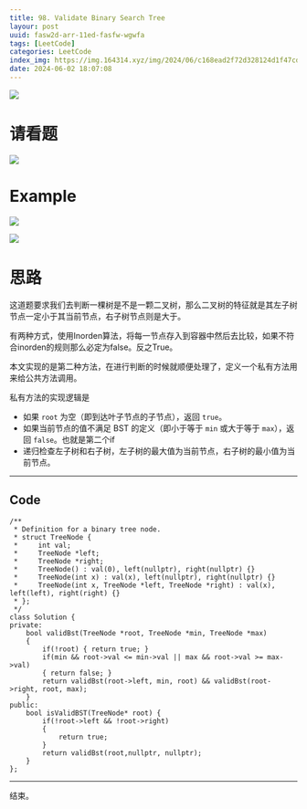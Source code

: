 ```yaml
---
title: 98. Validate Binary Search Tree
layour: post
uuid: fasw2d-arr-11ed-fasfw-wgwfa
tags: [LeetCode]
categories: LeetCode
index_img: https://img.164314.xyz/img/2024/06/c168ead2f72d328124d1f47cd45fdd2e.png
date: 2024-06-02 18:07:08
---
```


![](https://img.164314.xyz/img/2024/06/c168ead2f72d328124d1f47cd45fdd2e.png)


# 请看题
![](https://img.164314.xyz/img/2024/06/3855fdb4902f5ddeb1fa1e7b513c4c1d.png)

# Example

![](https://img.164314.xyz/img/2024/06/9ca007ebe67a706c36f668dc012812f8.png)

![](https://img.164314.xyz/img/2024/06/164a44e5fa87ef05403dfb10ab598959.png)

# 思路

这道题要求我们去判断一棵树是不是一颗二叉树，那么二叉树的特征就是其左子树节点一定小于其当前节点，右子树节点则是大于。

有两种方式，使用Inorden算法，将每一节点存入到容器中然后去比较，如果不符合inorden的规则那么必定为false。反之True。

本文实现的是第二种方法，在进行判断的时候就顺便处理了，定义一个私有方法用来给公共方法调用。

私有方法的实现逻辑是

* 如果 `root` 为空（即到达叶子节点的子节点），返回 `true`。
* 如果当前节点的值不满足 BST 的定义（即小于等于 `min` 或大于等于 `max`），返回 `false`。也就是第二个if
* 递归检查左子树和右子树，左子树的最大值为当前节点，右子树的最小值为当前节点。

----

## Code

```
/**
 * Definition for a binary tree node.
 * struct TreeNode {
 *     int val;
 *     TreeNode *left;
 *     TreeNode *right;
 *     TreeNode() : val(0), left(nullptr), right(nullptr) {}
 *     TreeNode(int x) : val(x), left(nullptr), right(nullptr) {}
 *     TreeNode(int x, TreeNode *left, TreeNode *right) : val(x), left(left), right(right) {}
 * };
 */
class Solution {
private:
    bool validBst(TreeNode *root, TreeNode *min, TreeNode *max)
    {
        if(!root) { return true; }
        if(min && root->val <= min->val || max && root->val >= max->val)
        { return false; }
        return validBst(root->left, min, root) && validBst(root->right, root, max);
    }
public:
    bool isValidBST(TreeNode* root) {
        if(!root->left && !root->right)
        {
            return true;
        }
        return validBst(root,nullptr, nullptr);
    }
};
```
---
结束。
